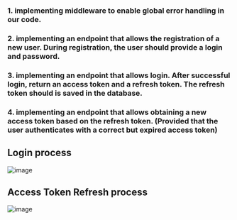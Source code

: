 ### 1. implementing middleware to enable global error handling in our code.
### 2. implementing an endpoint that allows the registration of a new user. During registration, the user should provide a login and password.
### 3. implementing an endpoint that allows login. After successful login, return an access token and a refresh token. The refresh token should is saved in the database.
### 4. implementing an endpoint that allows obtaining a new access token based on the refresh token. (Provided that the user authenticates with a correct but expired access token)
## Login process
![image](https://github.com/MarosLodnipeguh/apbd11-jwt-auth/assets/71691730/0422761f-54d4-4431-a2a3-621895795761)

## Access Token Refresh process
![image](https://github.com/MarosLodnipeguh/apbd11-jwt-auth/assets/71691730/57df24ac-37c9-45ee-a39b-5d48f61d19e5)
